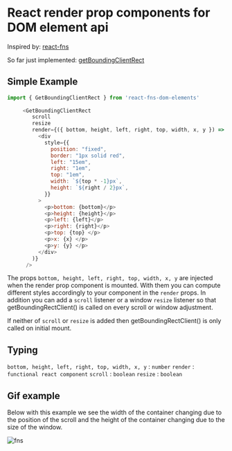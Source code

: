 # React render prop components for DOM element api

Inspired by: [react-fns](https://github.com/jaredpalmer/react-fns)

So far just implemented: [getBoundingClientRect](https://developer.mozilla.org/en-US/docs/Web/API/Element/getBoundingClientRect)

## Simple Example

```js
import { GetBoundingClientRect } from 'react-fns-dom-elements'
     
     <GetBoundingClientRect
        scroll
        resize
        render={({ bottom, height, left, right, top, width, x, y }) => (
          <div
            style={{
              position: "fixed",
              border: "1px solid red",
              left: "15em",
              right: "1em",
              top: "1em",
              width: `${top * -1}px`,
              height: `${right / 2}px`,
            }}
          >
            <p>bottom: {bottom}</p>
            <p>height: {height}</p>
            <p>left: {left}</p>
            <p>right: {right}</p>
            <p>top: {top} </p>
            <p>x: {x} </p>
            <p>y: {y} </p>
          </div>
        )}
      />

```

The props `bottom, height, left, right, top, width, x, y` are injected when the render prop component is mounted. With them you can compute different styles accordingly to your component in the `render` props. In addition you can add a `scroll` listener or a window `resize` listener so that getBoundingRectClient() is called on every scroll or window adjustment. 

If neither of `scroll` or `resize` is added then getBoundingRectClient() is only called on initial mount. 

## Typing
 `bottom, height, left, right, top, width, x, y` : `number`
 `render` : `functional react component`
 `scroll` : `boolean`
 `resize` : `boolean`
 
 ## Gif example
 
 Below with this example we see the width of the container changing due to the position of the scroll and the height of the container changing due to the size of the window. 
 
 
 
 ![fns](https://user-images.githubusercontent.com/6344422/35771559-19ac35e2-092f-11e8-9dc5-086d323e11ae.gif)
 
 
